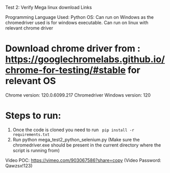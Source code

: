 Test 2: Verify Mega linux download Links

Programming Language Used: Python
OS: Can run on Windows as the chromedriver used is for windows executable. Can run on linux with relevant chrome driver

# Download chrome driver from : https://googlechromelabs.github.io/chrome-for-testing/#stable for relevant OS 

Chrome version: 120.0.6099.217
Chromedriver Windows version: 120

# Steps to run:

1. Once the code is cloned you need to run ``` pip install -r requirements.txt```
2. Run python mega_test2_python_selenium.py (Make sure the chromedriver.exe should be present in the current directory where the script is running from)


Video POC: https://vimeo.com/903067586?share=copy (Video Password: Qawzsx!123)
